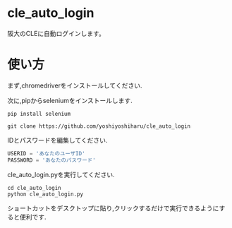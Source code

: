 # cle_auto_login
阪大のCLEに自動ログインします。

# 使い方
まず,chromedriverをインストールしてください.

次に,pipからseleniumをインストールします.

```linux
pip install selenium
```

```linux
git clone https://github.com/yoshiyoshiharu/cle_auto_login
```

IDとパスワードを編集してください.
```python
USERID = 'あなたのユーザID'
PASSWORD = 'あなたのパスワード'
```

cle_auto_login.pyを実行してください.
```linux
cd cle_auto_login
python cle_auto_login.py
```

ショートカットをデスクトップに貼り,クリックするだけで実行できるようにすると便利です.
